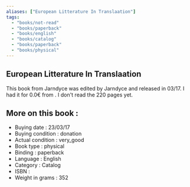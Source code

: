 ```yaml
---
aliases: ["European Litterature In Translaation"] 
tags: 
  - "books/not-read" 
  - "books/paperback" 
  - "books/english"
  - "books/catalog"
  - "books/paperback"
  - "books/physical"
---
```



## European Litterature In Translaation
This book from Jarndyce was edited by Jarndyce and released in 03/17. I had it for 0.0€ from . I don't read the 220 pages yet.

## More on this book :
- Buying date : 23/03/17
- Buying condition : donation
- Actual condition : very_good
- Book type : physical
- Binding : paperback
- Language : English
- Category : Catalog
- ISBN : 
- Weight in grams : 352
